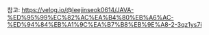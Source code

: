 참고: https://velog.io/@leejinseok0614/JAVA-%ED%95%99%EC%82%AC%EA%B4%80%EB%A6%AC-%ED%94%84%EB%A1%9C%EA%B7%B8%EB%9E%A8-2-3qz1ys7i
